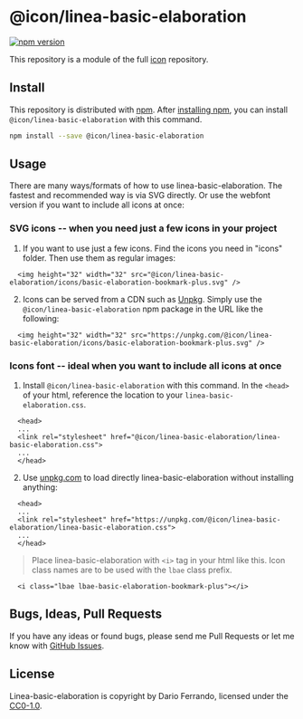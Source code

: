 # @icon/linea-basic-elaboration

[![npm version](https://img.shields.io/npm/v/@icon/linea-basic-elaboration.svg)](https://www.npmjs.org/package/@icon/linea-basic-elaboration)

This repository is a module of the full [icon][icon] repository.

## Install

This repository is distributed with [npm]. After [installing npm][install-npm], you can install `@icon/linea-basic-elaboration` with this command.

```bash
npm install --save @icon/linea-basic-elaboration
```

## Usage

There are many ways/formats of how to use linea-basic-elaboration. The fastest and recommended way is via SVG directly. Or use the webfont version if you want to include all icons at once:

### SVG icons -- when you need just a few icons in your project

  1. If you want to use just a few icons. Find the icons you need in "icons" folder. Then use them as regular images:

```
  <img height="32" width="32" src="@icon/linea-basic-elaboration/icons/basic-elaboration-bookmark-plus.svg" />
```

  2. Icons can be served from a CDN such as [Unpkg][Unpkg]. Simply use the `@icon/linea-basic-elaboration` npm package in the URL like the following:

```
  <img height="32" width="32" src="https://unpkg.com/@icon/linea-basic-elaboration/icons/basic-elaboration-bookmark-plus.svg" />
```

### Icons font -- ideal when you want to include all icons at once

  1. Install `@icon/linea-basic-elaboration` with this command. In the `<head>` of your html, reference the location to your `linea-basic-elaboration.css`.

```
  <head>
  ...
  <link rel="stylesheet" href="@icon/linea-basic-elaboration/linea-basic-elaboration.css">
  ...
  </head>
```

  2. Use [unpkg.com][Unpkg] to load directly linea-basic-elaboration without installing anything:

```
  <head>
  ...
  <link rel="stylesheet" href="https://unpkg.com/@icon/linea-basic-elaboration/linea-basic-elaboration.css">
  ...
  </head>
```

> Place linea-basic-elaboration with `<i>` tag in your html like this. Icon class names are to be used with the `lbae` class prefix.

```
  <i class="lbae lbae-basic-elaboration-bookmark-plus"></i>
```


## Bugs, Ideas, Pull Requests

If you have any ideas or found bugs, please send me Pull Requests or let me know with [GitHub Issues][github issues].

## License

Linea-basic-elaboration is copyright by Dario Ferrando, licensed under the [CC0-1.0][license].

[license]: https://github.com/thecreation/icons/blob/master/modules/linea-basic-elaboration/LICENSE
[icon]: https://github.com/thecreation/icons
[npm]: https://www.npmjs.com/
[install-npm]: https://docs.npmjs.com/getting-started/installing-node
[sass]: http://sass-lang.com/
[github issues]: https://github.com/thecreation/icons/issues
[Unpkg]: https://unpkg.com